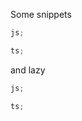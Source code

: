 Some snippets

```js tabs title="JavaScript!"
js;
```

```ts
ts;
```

and lazy

```js tabs title="JavaScript!" lazy
js;
```

```ts
ts;
```
